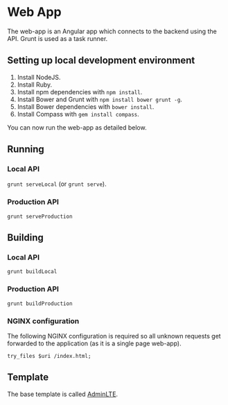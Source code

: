 # Web App
The web-app is an Angular app which connects to the backend using the API.
Grunt is used as a task runner.

## Setting up local development environment
1. Install NodeJS.
2. Install Ruby.
3. Install npm dependencies with ``npm install``.
4. Install Bower and Grunt with ``npm install bower grunt -g``.
5. Install Bower dependencies with ``bower install``.
6. Install Compass with ``gem install compass``.

You can now run the web-app as detailed below.

## Running
### Local API
``grunt serveLocal`` (or ``grunt serve``).

### Production API
``grunt serveProduction``

## Building
### Local API
``grunt buildLocal``

### Production API
``grunt buildProduction``

### NGINX configuration
The following NGINX configuration is required so all unknown requests get forwarded to the application (as it is a single page web-app).

```
try_files $uri /index.html;
```

## Template
The base template is called [AdminLTE](https://almsaeedstudio.com/preview).
